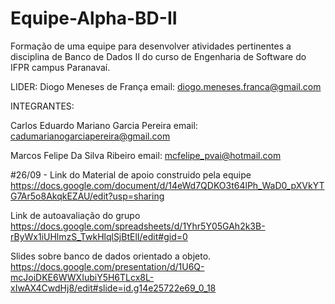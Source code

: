 # Equipe-Alpha-BD-II
Formação de uma equipe para desenvolver atividades pertinentes a disciplina de Banco de Dados II do curso de Engenharia de Software do IFPR campus Paranavaí.

LIDER: Diogo Meneses de França
email: diogo.meneses.franca@gmail.com

INTEGRANTES: 

Carlos Eduardo Mariano Garcia Pereira
email: cadumarianogarciapereira@gmail.com

Marcos Felipe Da Silva Ribeiro
email: mcfelipe_pvai@hotmail.com

#26/09 - Link do Material de apoio construido pela equipe
https://docs.google.com/document/d/14eWd7QDKO3t64lPh_WaD0_pXVkYTG7Ar5o8AkqkEZAU/edit?usp=sharing

Link de autoavaliação do grupo
https://docs.google.com/spreadsheets/d/1Yhr5Y05GAh2k3B-rByWx1iUHlmzS_TwkHlqlSjBtElI/edit#gid=0

Slides sobre banco de dados orientado a objeto.
https://docs.google.com/presentation/d/1U6Q-mcJoiDKE6WWXIubiY5H6TLcx8L-xIwAX4CwdHj8/edit#slide=id.g14e25722e69_0_18
